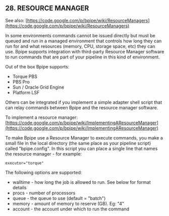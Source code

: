 ## 28. RESOURCE MANAGER


See also: [https://code.google.com/p/bpipe/wiki/ResourceManagers](https://code.google.com/p/bpipe/wiki/ResourceManagers)


In some environments commands cannot be issued directly but must be queued and run in a managed environment that controls how long they can run for and what resources (memory, CPU, storage space, etc) they can use. Bpipe supports integration with third-party Resource Manager software to run commands that are part of your pipeline in this kind of environment.

Out of the box Bpipe supports:

* Torque PBS
* PBS Pro
* Sun / Oracle Grid Engine
*  Platform LSF

Others can be integrated if you implement a simple adapter shell script that can relay commands between Bpipe and the resource manager software.

To implement a resource manager: [https://code.google.com/p/bpipe/wiki/ImplementingAResourceManager](https://code.google.com/p/bpipe/wiki/ImplementingAResourceManager)

To make Bpipe use a Resource Manager to execute commands, you make a small file in the local directory (the same place as your pipeline script) called "bpipe.config". In this script you can place a single line that names the resource manager - for example:

```
executor="torque"
```

The following options are supported:

* walltime - how long the job is allowed to run. See below for format details
* procs - number of processors
* queue - the queue to use (default = "batch")
* memory - amount of memory to reserve (GB). Eg: "4"
* account - the account under which to run the command

